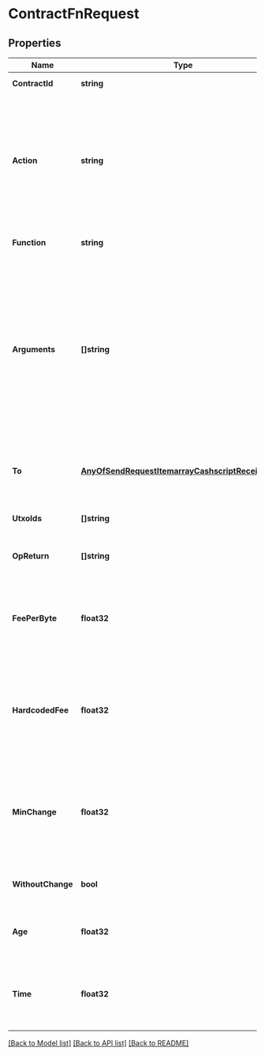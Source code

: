 # ContractFnRequest

## Properties

Name | Type | Description | Notes
------------ | ------------- | ------------- | -------------
**ContractId** | **string** | serialized contract  | 
**Action** | **string** | In addition to &#x60;send&#x60;ing the built transaction, the built transaction hex may be returned (without broadcasting) with &#x60;build&#x60; action, or the [&#x60;meep 🔗&#x60;](https://github.com/gcash/meep) debugger command. | [optional] [default to ACTION_SEND]
**Function** | **string** | Function to call on the cashscript contract. | 
**Arguments** | **[]string** | Arguments for the contract function call as strings.  Binary data should be passed as hexidecimal.  Signatures may be passed as wallet import format (WIF) or wallet strings (walletId). Cashscript expects &#x60;pubkey&#x60;s to be compressed 35 byte values.  | [optional] 
**To** | [**AnyOfSendRequestItemarrayCashscriptReceiptarray**](anyOf&lt;SendRequestItem,array,CashscriptReceipt,array&gt;.md) | The output destination, as a SendRequest, cashscript style output(s), array of either. | 
**UtxoIds** | **[]string** | Serialized utxoId(s) to spend from | [optional] 
**OpReturn** | **[]string** | Add OP_RETURN outputs to the transaction. See [cashscript docs](https://cashscript.org/docs/sdk/transactions#withopreturn)  | [optional] 
**FeePerByte** | **float32** | The withFeePerByte() function allows you to specify the fee per per bytes for the transaction. See [cashscript docs](https://cashscript.org/docs/sdk/transactions#withfeeperbyte)  | [optional] 
**HardcodedFee** | **float32** | Specify a hardcoded fee to the transaction. By default the transaction fee is automatically calculated by the CashScript SDK. See [cashscript docs](https://cashscript.org/docs/sdk/transactions#withhardcodedfee)  | [optional] 
**MinChange** | **float32** | Set a threshold for including a change output. Any remaining amount under this threshold will be added to the transaction fee instead. See [cashscript docs](https://cashscript.org/docs/sdk/transactions#withminchange)  | [optional] 
**WithoutChange** | **bool** | Disable the change output. See [cashscript docs](https://cashscript.org/docs/sdk/transactions#withoutchange)  | [optional] [default to false]
**Age** | **float32** | Specify the minimum age of the transaction inputs. See [cashscript docs](https://cashscript.org/docs/sdk/transactions#withage)  | [optional] 
**Time** | **float32** | Specify the minimum block number that the transaction can be included in. See [cashscript docs](https://cashscript.org/docs/sdk/transactions#withtime)  | [optional] 

[[Back to Model list]](../README.md#documentation-for-models) [[Back to API list]](../README.md#documentation-for-api-endpoints) [[Back to README]](../README.md)


